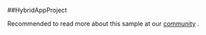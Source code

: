##HybridAppProject

Recommended to read more about this sample at our [community](https://community.perfectomobile.com/posts/1201527-hybrid-apps-object-spy-support-for-multiple-webviews) .
